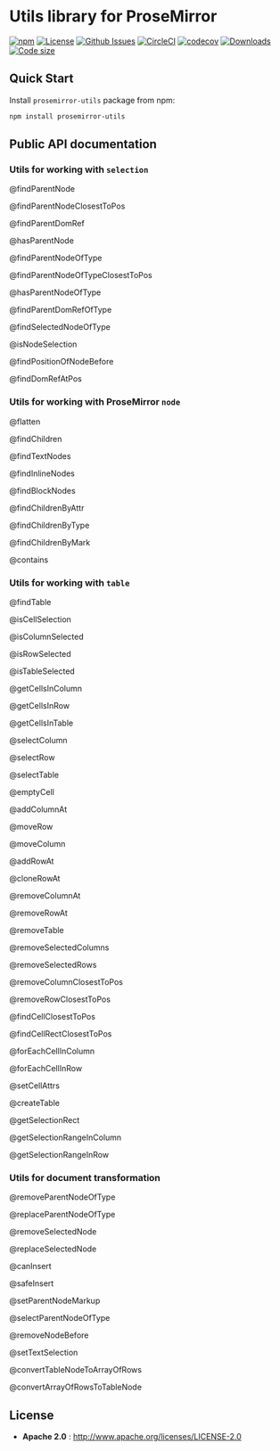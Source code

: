 # Utils library for ProseMirror

[![npm](https://img.shields.io/npm/v/prosemirror-utils.svg?style=flat-square)](https://www.npmjs.com/package/prosemirror-utils)
[![License](https://img.shields.io/npm/l/prosemirror-utils.svg?style=flat-square)](http://www.apache.org/licenses/LICENSE-2.0)
[![Github Issues](https://img.shields.io/github/issues/atlassian/prosemirror-utils.svg?style=flat-square)](https://github.com/atlassian/prosemirror-utils/issues)
[![CircleCI](https://img.shields.io/circleci/project/github/atlassian/prosemirror-utils.svg?style=flat-square)](https://circleci.com/gh/atlassian/prosemirror-utils)
[![codecov](https://codecov.io/gh/atlassian/prosemirror-utils/branch/master/graph/badge.svg)](https://codecov.io/gh/atlassian/prosemirror-utils)
[![Downloads](https://img.shields.io/npm/dw/prosemirror-utils.svg?style=flat-square)](https://www.npmjs.com/package/prosemirror-utils)
[![Code size](https://img.shields.io/github/languages/code-size/atlassian/prosemirror-utils.svg?style=flat-square)](https://www.npmjs.com/package/prosemirror-utils)

## Quick Start

Install `prosemirror-utils` package from npm:

```sh
npm install prosemirror-utils
```

## Public API documentation

### Utils for working with `selection`

@findParentNode

@findParentNodeClosestToPos

@findParentDomRef

@hasParentNode

@findParentNodeOfType

@findParentNodeOfTypeClosestToPos

@hasParentNodeOfType

@findParentDomRefOfType

@findSelectedNodeOfType

@isNodeSelection

@findPositionOfNodeBefore

@findDomRefAtPos

### Utils for working with ProseMirror `node`

@flatten

@findChildren

@findTextNodes

@findInlineNodes

@findBlockNodes

@findChildrenByAttr

@findChildrenByType

@findChildrenByMark

@contains

### Utils for working with `table`

@findTable

@isCellSelection

@isColumnSelected

@isRowSelected

@isTableSelected

@getCellsInColumn

@getCellsInRow

@getCellsInTable

@selectColumn

@selectRow

@selectTable

@emptyCell

@addColumnAt

@moveRow

@moveColumn

@addRowAt

@cloneRowAt

@removeColumnAt

@removeRowAt

@removeTable

@removeSelectedColumns

@removeSelectedRows

@removeColumnClosestToPos

@removeRowClosestToPos

@findCellClosestToPos

@findCellRectClosestToPos

@forEachCellInColumn

@forEachCellInRow

@setCellAttrs

@createTable

@getSelectionRect

@getSelectionRangeInColumn

@getSelectionRangeInRow

### Utils for document transformation

@removeParentNodeOfType

@replaceParentNodeOfType

@removeSelectedNode

@replaceSelectedNode

@canInsert

@safeInsert

@setParentNodeMarkup

@selectParentNodeOfType

@removeNodeBefore

@setTextSelection

@convertTableNodeToArrayOfRows

@convertArrayOfRowsToTableNode

## License

- **Apache 2.0** : http://www.apache.org/licenses/LICENSE-2.0
